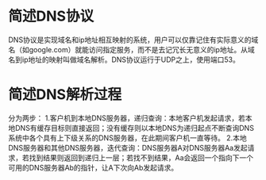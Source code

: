 # 简述DNS协议
DNS协议是实现域名和ip地址相互映射的系统，用户可以仅靠记住有实际意义的域名（如google.com）就能访问指定服务，而不是去记冗长无意义的ip地址。从域名到ip地址的映射叫做域名解析。DNS协议运行于UDP之上，使用端口53。

# 简述DNS解析过程
分为两步：
    1.客户机到本地DNS服务器，递归查询：本地客户机发起请求，若本地DNS有缓存目标则直接返回；没有缓存则以本地DNS为递归起点不断查询DNS系统中各个具有上下级关系的DNS服务器，在此期间客户机一直等待。
    2.本地DNS服务器和其他DNS服务器，迭代查询：DNS服务器A对DNS服务器Aa发起请求，若找到结果则返回到递归上一层；若找不到结果，Aa会返回一个指向下一个可用的DNS服务器Ab的指针，让A下次向Ab发起请求。
